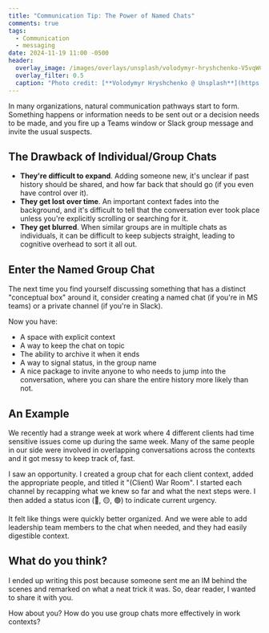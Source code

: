 ```yaml
---
title: "Communication Tip: The Power of Named Chats"
comments: true
tags:
  - Communication
  - messaging
date: 2024-11-19 11:00 -0500
header:
  overlay_image: /images/overlays/unsplash/volodymyr-hryshchenko-V5vqWC9gyEU-unsplash.jpg
  overlay_filter: 0.5
  caption: "Photo credit: [**Volodymyr Hryshchenko @ Unsplash**](https://unsplash.com/@lunarts?utm_content=creditCopyText&utm_medium=referral&utm_source=unsplash)"
---
```

In many organizations, natural communication pathways start to form. Something happens or information needs to be sent out or a decision needs to be made, and you fire up a Teams window or Slack group message and invite the usual suspects.

## The Drawback of Individual/Group Chats

* **They're difficult to expand**. Adding someone new, it's unclear if past history should be shared, and how far back that should go (if you even have control over it).
* **They get lost over time**. An important context fades into the background, and it's difficult to tell that the conversation ever took place unless you're explicitly scrolling or searching for it.
* **They get blurred**. When similar groups are in multiple chats as individuals, it can be difficult to keep subjects straight, leading to cognitive overhead to sort it all out.

## Enter the Named Group Chat

The next time you find yourself discussing something that has a distinct "conceptual box" around it, consider creating a named chat (if you're in MS teams) or a private channel (if you're in Slack).

Now you have:

* A space with explicit context
* A way to keep the chat on topic
* The ability to archive it when it ends
* A way to signal status, in the group name
* A nice package to invite anyone to who needs to jump into the conversation, where you can share the entire history more likely than not.

## An Example

We recently had a strange week at work where 4 different clients had time sensitive issues come up during the same week. Many of the same people in our side were involved in overlapping conversations across the contexts and it got messy to keep track of, fast.

I saw an opportunity. I created a group chat for each client context, added the appropriate people, and titled it "(Client) War Room". I started each channel by recapping what we knew so far and what the next steps were. I then added a status icon (🔴, 🟡, 🟢) to indicate current urgency.

It felt like things were quickly better organized. And we were able to add leadership team members to the chat when needed, and they had easily digestible context.

## What do you think?

I ended up writing this post because someone sent me an IM behind the scenes and remarked on what a neat trick it was. So, dear reader, I wanted to share it with you.

How about you? How do you use group chats more effectively in work contexts?
